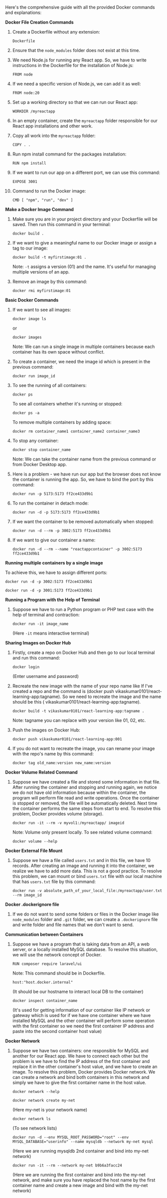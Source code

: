 Here's the comprehensive guide with all the provided Docker commands and explanations:

**Docker File Creation Commands**

1. Create a Dockerfile without any extension:  
   ```
   Dockerfile
   ```

2. Ensure that the `node_modules` folder does not exist at this time.

3. We need Node.js for running any React app. So, we have to write instructions in the Dockerfile for the installation of Node.js:
   ```
   FROM node
   ```

4. If we need a specific version of Node.js, we can add it as well:
   ```
   FROM node:20
   ```

5. Set up a working directory so that we can run our React app:
   ```
   WORKDIR /myreactapp
   ```

6. In an empty container, create the `myreactapp` folder responsible for our React app installations and other work.

7. Copy all work into the `myreactapp` folder:
   ```
   COPY . .
   ```

8. Run npm install command for the packages installation:
   ```
   RUN npm install
   ```

9. If we want to run our app on a different port, we can use this command:
   ```
   EXPOSE 3001
   ```

10. Command to run the Docker image:
    ```
    CMD [ "npm", "run", "dev" ]
    ```

**Make a Docker Image Command**

1. Make sure you are in your project directory and your Dockerfile will be saved. Then run this command in your terminal:
   ```
   docker build .
   ```

2. If we want to give a meaningful name to our Docker image or assign a tag to our image:
   ```
   docker build -t myfirstimage:01 .
   ```
   Note: `-t` assigns a version (01) and the name. It's useful for managing multiple versions of an app.

3. Remove an image by this command:
   ```
   docker rmi myfirstimage:01
   ```

**Basic Docker Commands**

1. If we want to see all images:
   ```
   docker image ls
   ```
   or
   ```
   docker images
   ```
   Note: We can run a single image in multiple containers because each container has its own space without conflict.

2. To create a container, we need the image id which is present in the previous command:
   ```
   docker run image_id
   ```

3. To see the running of all containers:
   ```
   docker ps
   ```
   To see all containers whether it's running or stopped:
   ```
   docker ps -a
   ```
   To remove multiple containers by adding space:
   ```
   docker rm container_name1 container_name2 container_name3
   ```

4. To stop any container:
   ```
   docker stop container_name
   ```
   Note: We can take the container name from the previous command or from Docker Desktop app.

5. Here is a problem - we have run our app but the browser does not know the container is running the app. So, we have to bind the port by this command:
   ```
   docker run -p 5173:5173 ff2ce433d9b1
   ```

6. To run the container in detach mode:
   ```
   docker run -d -p 5173:5173 ff2ce433d9b1
   ```

7. If we want the container to be removed automatically when stopped:
   ```
   docker run -d --rm -p 3002:5173 ff2ce433d9b1
   ```
   
8. If we want to give our container a name:
   ```
   docker run -d --rm --name "reactappcontainer" -p 3002:5173 ff2ce433d9b1
   ```

**Running multiple containers by a single image**

To achieve this, we have to assign different ports:
   ```
   docker run -d -p 3002:5173 ff2ce433d9b1
   ```
   ```
   docker run -d -p 3001:5173 ff2ce433d9b1 
   ```

**Running a Program with the Help of Terminal**

1. Suppose we have to run a Python program or PHP test case with the help of terminal and contraction:
   ```
   docker run -it image_name
   ```
   (Here `-it` means interactive terminal)

**Sharing Images on Docker Hub**

1. Firstly, create a repo on Docker Hub and then go to our local terminal and run this command:
   ```
   docker login
   ```
   (Enter username and password)

2. Recreate the new image with the name of your repo name like If I've created a repo and the command is (docker push vikaskumar0101/react-learning-app:tagname). So we need to recreate the image and the name should be this ( vikaskumar0101/react-learning-app:tagname).
   ```
   docker build -t vikaskumar0101/react-learning-app:tagname .
   ```
   Note: tagname you can replace with your version like 01, 02, etc.

3. Push the images on Docker Hub:
   ```
   docker push vikaskumar0101/react-learning-app:001
   ```

4. If you do not want to recreate the image, you can rename your image with the repo's name by this command:
   ```
   docker tag old_name:version new_name:version
   ```

**Docker Volume Related Command**

1. Suppose we have created a file and stored some information in that file. After running the container and stopping and running again, we notice we do not have old information because within the container, the program will perform file read and write operations. Once the container is stopped or removed, the file will be automatically deleted. Next time the container performs the same steps from start to end. To resolve this problem, Docker provides volume (storage).
   ```
   docker run -it --rm -v myvol1:/myreactapp/ imageid
   ```
   Note: Volume only present locally. To see related volume command:
   ```
   docker volume --help
   ```

**Docker External File Mount**

1. Suppose we have a file called `users.txt` and in this file, we have 10 records. After creating an image and running it into the container, we realize we have to add more data. This is not a good practice. To resolve this problem, we can mount or bind `users.txt` file with our local machine that has `users.txt` file by this command:
   ```
   docker run -v absolute_path_of_your_local_file:/myreactapp/user.txt --rm image_id
   ```
   
**Docker .dockerignore file**

1. If we do not want to send some folders or files in the Docker image like `node_modules` folder and `.git` folder, we can create a `.dockerignore` file and write folder and file names that we don't want to send.

**Communication between Containers**

1. Suppose we have a program that is taking data from an API, a web server, or a locally installed MySQL database. To resolve this situation, we will use the network concept of Docker.
   ```
   RUN composer require laravel/ui
   ```
   Note: This command should be in Dockerfile.


   ```
   host:"host.docker.internal"
   ```
   (It should be our hostname to interact local DB to the container)
   ```
   docker inspect container_name
   ```
   (It's used for getting information of our container like IP network or gateway which is used for if we have one container where we have installed MySQL and the other container will perform some operation with the first container so we need the first container IP address and paste into the second container host value)

**Docker Network**

1. Suppose we have two containers: one responsible for MySQL and another for our React app. We have to connect each other but the problem is we have to find the IP address of the first container and replace it in the other container's host value, and we have to create an image. To resolve this problem, Docker provides Docker network. We can create a network and bind both containers in this network and simply we have to give the first container name in the host value.
   ```
   docker network --help
   ```
   ```
   docker network create my-net
   ```
   (Here my-net is your network name)
   ```
   docker network ls
   ```
   (To see network lists)
   ```
   docker run -d --env MYSQL_ROOT_PASSWORD="root" --env MYSQL_DATABASE="userinfo" --name mysqldb --network my-net mysql
   ```
   (Here we are running mysqldb 2nd container and bind into my-net network)
   ```
   docker run -it --rm --network my-net b9b6a3facc24
   ```
   (Here we are running the first container and bind into the my-net network, and make sure you have replaced the host name by the first container name and create a new image and bind with the my-net network)

